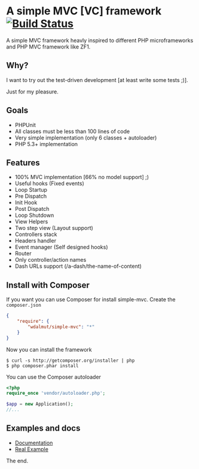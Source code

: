# A simple MVC [VC] framework [![Build Status](https://secure.travis-ci.org/wdalmut/simple-mvc.png)](http://travis-ci.org/wdalmut/simple-mvc?branch=master)

A simple MVC framework heavly inspired to different PHP microframeworks and
PHP MVC framework like ZF1.

## Why?

I want to try out the test-driven development [at least write some tests ;)].

Just for my pleasure.

## Goals

 * PHPUnit
 * All classes must be less than 100 lines of code
 * Very simple implementation (only 6 classes + autoloader)
 * PHP 5.3+ implementation
 
## Features

 * 100% MVC implementation [66% no model support] ;)
 * Useful hooks (Fixed events)
  * Loop Startup
  * Pre Dispatch
  * Init Hook
  * Post Dispatch
  * Loop Shutdown
 * View Helpers
 * Two step view (Layout support)
 * Controllers stack
 * Headers handler
 * Event manager (Self designed hooks)
 * Router
  * Only controller/action names
  * Dash URLs support (/a-dash/the-name-of-content)

## Install with Composer

If you want you can use Composer for install simple-mvc.
Create the `composer.json`

```json
{
    "require": {
        "wdalmut/simple-mvc": "*"
    }
}
```

Now you can install the framework

```shell
$ curl -s http://getcomposer.org/installer | php
$ php composer.phar install
```

You can use the Composer autoloader

```php
<?php
require_once 'vendor/autoloader.php';

$app = new Application();
//...
```

## Examples and docs

 * [Documentation](simple-mvc/tree/master/documentation)
 * [Real Example](simple-mvc/tree/master/example)
 
The end.